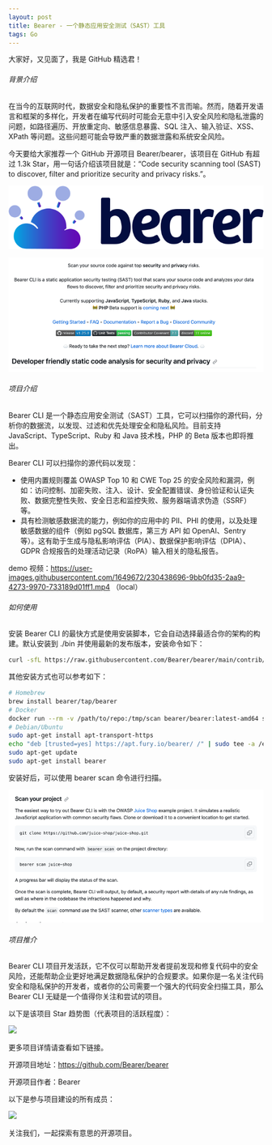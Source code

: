 ```yaml
---
layout: post
title: Bearer - 一个静态应用安全测试（SAST）工具
tags: Go
---
```


大家好，又见面了，我是 GitHub 精选君！

###### 背景介绍

在当今的互联网时代，数据安全和隐私保护的重要性不言而喻。然而，随着开发语言和框架的多样化，开发者在编写代码时可能会无意中引入安全风险和隐私泄露的问题，如路径遍历、开放重定向、敏感信息暴露、SQL 注入、输入验证、XSS、XPath 等问题。这些问题可能会导致严重的数据泄露和系统安全风险。

今天要给大家推荐一个 GitHub 开源项目 Bearer/bearer，该项目在 GitHub 有超过 1.3k Star，用一句话介绍该项目就是：“Code security scanning tool (SAST) to discover, filter and prioritize security and privacy risks.”。

![](https://raw.githubusercontent.com/Bearer/bearer/master/./docs/assets/img/bearer-logo-light.svg)

![](https://raw.githubusercontent.com/ZhuPeng/pic/master/images/compress_image-20231005200009155.png)

###### 项目介绍

Bearer CLI 是一个静态应用安全测试（SAST）工具，它可以扫描你的源代码，分析你的数据流，以发现、过滤和优先处理安全和隐私风险。目前支持 JavaScript、TypeScript、Ruby 和 Java 技术栈，PHP 的 Beta 版本也即将推出。

Bearer CLI 可以扫描你的源代码以发现：
- 使用内置规则覆盖 OWASP Top 10 和 CWE Top 25 的安全风险和漏洞，例如：访问控制、加密失败、注入、设计、安全配置错误、身份验证和认证失败、数据完整性失败、安全日志和监控失败、服务器端请求伪造（SSRF）等。
- 具有检测敏感数据流的能力，例如你的应用中的 PII、PHI 的使用，以及处理敏感数据的组件（例如 pgSQL 数据库，第三方 API 如 OpenAI、Sentry 等）。这有助于生成与隐私影响评估（PIA）、数据保护影响评估（DPIA）、GDPR 合规报告的处理活动记录（RoPA）输入相关的隐私报告。

demo 视频：https://user-images.githubusercontent.com/1649672/230438696-9bb0fd35-2aa9-4273-9970-733189d01ff1.mp4 （local）

###### 如何使用

安装 Bearer CLI 的最快方式是使用安装脚本，它会自动选择最适合你的架构的构建。默认安装到 ./bin 并使用最新的发布版本，安装命令如下：

```bash
curl -sfL https://raw.githubusercontent.com/Bearer/bearer/main/contrib/install.sh | sh
```

其他安装方式也可以参考如下：

```bash
# Homebrew
brew install bearer/tap/bearer
# Docker
docker run --rm -v /path/to/repo:/tmp/scan bearer/bearer:latest-amd64 scan /tmp/scan
# Debian/Ubuntu
sudo apt-get install apt-transport-https
echo "deb [trusted=yes] https://apt.fury.io/bearer/ /" | sudo tee -a /etc/apt/sources.list.d/fury.list
sudo apt-get update
sudo apt-get install bearer
```

安装好后，可以使用 bearer scan 命令进行扫描。

![](https://raw.githubusercontent.com/ZhuPeng/pic/master/images/compress_image-20231005200412152.png)

###### 项目推介

Bearer CLI 项目开发活跃，它不仅可以帮助开发者提前发现和修复代码中的安全风险，还能帮助企业更好地满足数据隐私保护的合规要求。如果你是一名关注代码安全和隐私保护的开发者，或者你的公司需要一个强大的代码安全扫描工具，那么 Bearer CLI 无疑是一个值得你关注和尝试的项目。

以下是该项目 Star 趋势图（代表项目的活跃程度）：

![](https://api.star-history.com/svg?repos=Bearer/bearer&type=Timeline)

更多项目详情请查看如下链接。

开源项目地址：https://github.com/Bearer/bearer 

开源项目作者：Bearer

以下是参与项目建设的所有成员：

![](https://contrib.rocks/image?repo=Bearer/bearer)

关注我们，一起探索有意思的开源项目。